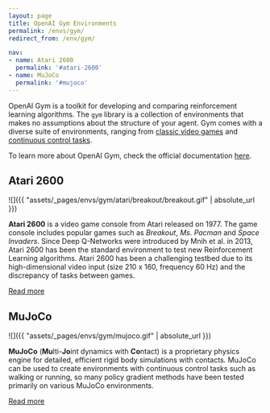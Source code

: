 ```yaml
---
layout: page
title: OpenAI Gym Environments
permalink: /envs/gym/
redirect_from: /env/gym/

nav:
- name: Atari 2600
  permalink: '#atari-2600'
- name: MuJoCo
  permalink: '#mujoco'
---
```


OpenAI Gym is a toolkit for developing and comparing reinforcement learning algorithms. The `gym` library is  a collection of environments that makes no assumptions about the structure of your agent. Gym comes with a diverse suite of environments, ranging from [classic video games](#atari-2600) and [continuous control tasks](#mujoco).

To learn more about OpenAI Gym, check the official documentation [here](https://gym.openai.com/docs/).



## Atari 2600

![]({{ "assets/_pages/envs/gym/atari/breakout/breakout.gif" | absolute_url }})

**Atari 2600** is a video game console from Atari released on 1977. The game console includes popular games such as *Breakout*, *Ms. Pacman* and *Space Invaders*. Since Deep Q-Networks were introduced by Mnih et al. in 2013, Atari 2600 has been the standard environment to test new Reinforcement Learning algorithms. Atari 2600 has been a challenging testbed due to its high-dimensional video input (size 210 x 160, frequency 60 Hz) and the discrepancy of tasks between games.

<a class="mdl-button mdl-js-button mdl-button--raised mdl-js-ripple-effect mdl-button--colored" href="/envs/gym/atari">
Read more
</a>



## MuJoCo

![]({{ "assets/_pages/envs/gym/mujoco.gif" | absolute_url }})

**MuJoCo** (**Mu**lti-**Jo**int dynamics with **Co**ntact) is a proprietary physics engine for detailed, efficient rigid body simulations with contacts. MuJoCo can be used to create environments with continuous control tasks such as walking or running, so many policy gradient methods have been tested primarily on various MuJoCo environments.

<a class="mdl-button mdl-js-button mdl-button--raised mdl-js-ripple-effect mdl-button--colored" href="/envs/gym/mujoco">
Read more
</a>


